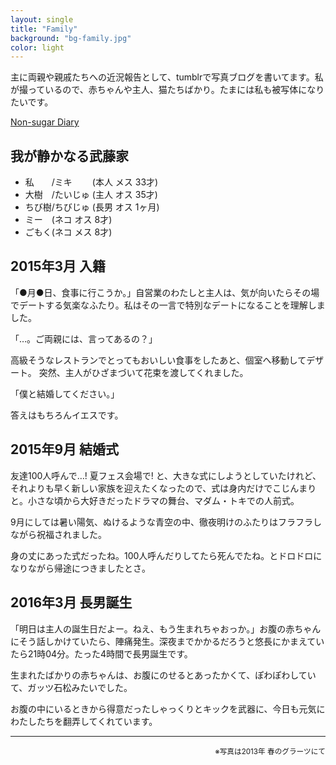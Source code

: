 ```yaml
---
layout: single
title: "Family"
background: "bg-family.jpg" 
color: light
---
```


主に両親や親戚たちへの近況報告として、tumblrで写真ブログを書いてます。私が撮っているので、赤ちゃんや主人、猫たちばかり。たまには私も被写体になりたいです。

<a href="http://nonsugar-diary.tumblr.com/" class="button">
	<span class="fa-stack fa-lg">
			<i class="fa fa-circle fa-stack-2x"></i>
			<i class="fa fa-tumblr fa-stack-1x fa-inverse"></i>
	</span>
	 Non-sugar Diary
</a>

## 我が静かなる武藤家
* 私　　/ミキ　　 (本人 メス 33才)
* 大樹　/たいじゅ (主人 オス 35才)
* ちび樹/ちびじゅ (長男 オス 1ヶ月)
* ミー　(ネコ オス 8才)
* ごもく(ネコ メス 8才)

## 2015年3月 入籍
「●月●日、食事に行こうか。」自営業のわたしと主人は、気が向いたらその場でデートする気楽なふたり。私はその一言で特別なデートになることを理解しました。

「…。ご両親には、言ってあるの？」

高級そうなレストランでとってもおいしい食事をしたあと、個室へ移動してデザート。
突然、主人がひざまづいて花束を渡してくれました。

「僕と結婚してください。」

答えはもちろんイエスです。

## 2015年9月 結婚式

友達100人呼んで…! 夏フェス会場で! と、大きな式にしようとしていたけれど、それよりも早く新しい家族を迎えたくなったので、式は身内だけでこじんまりと。小さな頃から大好きだったドラマの舞台、マダム・トキでの人前式。

9月にしては暑い陽気、ぬけるような青空の中、徹夜明けのふたりはフラフラしながら祝福されました。

身の丈にあった式だったね。100人呼んだりしてたら死んでたね。とドロドロになりながら帰途につきましたとさ。

## 2016年3月 長男誕生

「明日は主人の誕生日だよー。ねえ、もう生まれちゃおっか。」お腹の赤ちゃんにそう話しかけていたら、陣痛発生。深夜までかかるだろうと悠長にかまえていたら21時04分。たった4時間で長男誕生です。

生まれたばかりの赤ちゃんは、お腹にのせるとあったかくて、ぽわぽわしていて、ガッツ石松みたいでした。

お腹の中にいるときから得意だったしゃっくりとキックを武器に、今日も元気にわたしたちを翻弄してくれています。

---

<p style="text-align: right;"><small>※写真は2013年 春のグラーツにて</small></p>